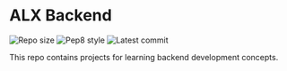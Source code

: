 # ALX Backend

![Repo size](https://img.shields.io/github/repo-size/Jax-Baiya/alx-backend)
![Pep8 style](https://img.shields.io/badge/PEP8-style%20guide-purple?style=round-square)
![Latest commit](https://img.shields.io/github/last-commit/Jax-Baiya/alx-backend/main?style=round-square)

This repo contains projects for learning backend development concepts.
